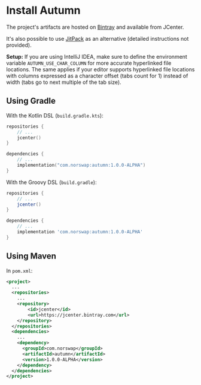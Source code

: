 # Install Autumn

The project's artifacts are hosted on [Bintray] and available from JCenter.

It's also possible to use [JitPack] as an alternative (detailed instructions not provided).

[Bintray]: https://bintray.com/norswap/maven/autumn
[JitPack]: https://jitpack.io/#norswap/autumn

**Setup:** If you are using IntelliJ IDEA, make sure to define the environment variable
`AUTUMN_USE_CHAR_COLUMN` for more accurate hyperlinked file locations. The same applies if your
editor supports hyperlinked file locations with columns expressed as a character offset (tabs count
for 1) instead of width (tabs go to next multiple of the tab size).

## Using Gradle

With the Kotlin DSL (`build.gradle.kts`):

```kotlin
repositories {
    // ...
    jcenter()
}

dependencies {
    // ...
    implementation("com.norswap:autumn:1.0.0-ALPHA")
}
```

With the Groovy DSL (`build.gradle`):

```groovy
repositories {
    // ...
    jcenter()
}

dependencies {
    // ...
    implementation 'com.norswap:autumn:1.0.0-ALPHA'
}
```

## Using Maven

In `pom.xml`:

```xml
<project>
  ...
  <repositories>
    ...
    <repository>
        <id>jcenter</id>
        <url>https://jcenter.bintray.com</url>
    </repository>
  </repositories>
  <dependencies>
    ...
    <dependency>
      <groupId>com.norswap</groupId>
      <artifactId>autumn</artifactId>
      <version>1.0.0-ALPHA</version>
    </dependency>  
  </dependencies>
</project>
```